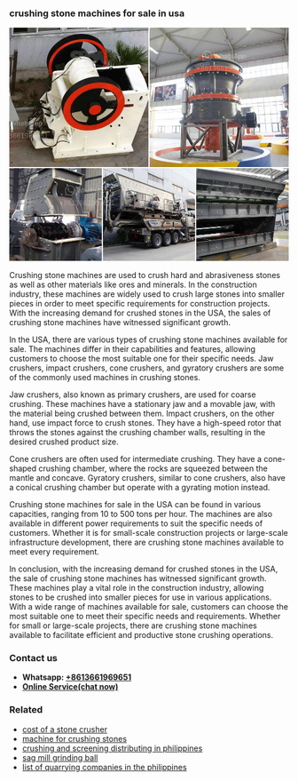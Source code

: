 <h3>crushing stone machines for sale in usa</h3><img src='1702953167.jpg' alt=''><p>Crushing stone machines are used to crush hard and abrasiveness stones as well as other materials like ores and minerals. In the construction industry, these machines are widely used to crush large stones into smaller pieces in order to meet specific requirements for construction projects. With the increasing demand for crushed stones in the USA, the sales of crushing stone machines have witnessed significant growth.</p><p>In the USA, there are various types of crushing stone machines available for sale. The machines differ in their capabilities and features, allowing customers to choose the most suitable one for their specific needs. Jaw crushers, impact crushers, cone crushers, and gyratory crushers are some of the commonly used machines in crushing stones.</p><p>Jaw crushers, also known as primary crushers, are used for coarse crushing. These machines have a stationary jaw and a movable jaw, with the material being crushed between them. Impact crushers, on the other hand, use impact force to crush stones. They have a high-speed rotor that throws the stones against the crushing chamber walls, resulting in the desired crushed product size.</p><p>Cone crushers are often used for intermediate crushing. They have a cone-shaped crushing chamber, where the rocks are squeezed between the mantle and concave. Gyratory crushers, similar to cone crushers, also have a conical crushing chamber but operate with a gyrating motion instead.</p><p>Crushing stone machines for sale in the USA can be found in various capacities, ranging from 10 to 500 tons per hour. The machines are also available in different power requirements to suit the specific needs of customers. Whether it is for small-scale construction projects or large-scale infrastructure development, there are crushing stone machines available to meet every requirement.</p><p>In conclusion, with the increasing demand for crushed stones in the USA, the sale of crushing stone machines has witnessed significant growth. These machines play a vital role in the construction industry, allowing stones to be crushed into smaller pieces for use in various applications. With a wide range of machines available for sale, customers can choose the most suitable one to meet their specific needs and requirements. Whether for small or large-scale projects, there are crushing stone machines available to facilitate efficient and productive stone crushing operations.</p><h3>Contact us</h3><ul><li><strong>Whatsapp:&nbsp;<a href="https://wa.me/8613661969651">+8613661969651</a></strong></li><li><a href="https://swt.shibang-china.com/?git&amp;zhl&amp;crushing stone machines for sale in usa"><strong>Online Service(chat now)</strong></a></li></ul><h3>Related</h3><ul><li><a href='cost of a stone crusher.md'>cost of a stone crusher</a></li><li><a href='machine for crushing stones.md'>machine for crushing stones</a></li><li><a href='crushing and screening distributing in philippines.md'>crushing and screening distributing in philippines</a></li><li><a href='sag mill grinding ball.md'>sag mill grinding ball</a></li><li><a href='list of quarrying companies in the philippines.md'>list of quarrying companies in the philippines</a></li></ul>